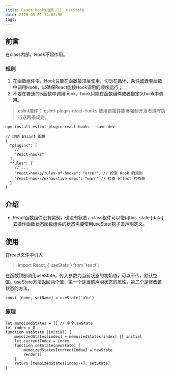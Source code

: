 ```yaml
---
title: React Hooks指南（1） useState
date: 2020-09-01 14:02:56
tags:
---
```

## 前言 ##
在class内部，Hook不起作用。
### 规则 ###
1. 在函数组件中，Hook只能在函数最顶层使用，切勿在循环、条件或嵌套函数中调用Hook，以确保React能按Hook调用的顺序运行；
2. 不要在普通的js函数中调用hook，hook只能在函数组件或者自定义hook中调用。
> eslint插件： eslint-plugin-react-hooks
使用该插件能够强制开发者遵守执行这两条规则。

`npm install eslint-plugin-react-hooks --save-dev`
``` 
// 你的 ESLint 配置
{
  "plugins": [
    // ...
    "react-hooks"
  ],
  "rules": {
    // ...
    "react-hooks/rules-of-hooks": "error", // 检查 Hook 的规则
    "react-hooks/exhaustive-deps": "warn" // 检查 effect 的依赖
  }
}
```
## 介绍 ##
+ React函数组件没有实例，也没有状态，class组件可以使用this.   state.[data]去操作函数状态函数组件的状态需要使用useState钩子去声明定义。
## 使用 ##
在react文件中引入：
> import React, { useState } from 'react';

在函数顶部调用useState，传入参数为当前状态的初始值，可以不传，默认空值。useState方法返回两个值，第一个是当前声明状态的属性，第二个是修改该状态的方法。

`const [name, setName] = useState('aYu')`
### 原理 ###
```
let memoizedStates = [] // 多个useState
let index = 0
function useState (initial) {
    memoizedStates[index] = memoizedStates[index] || initial
    let currentIndex = index
    function setState(newState) {
        memoizedStates[currentIndex] = newState
        render()
    }
    return [memoizedStates[index++], setState]
}
```